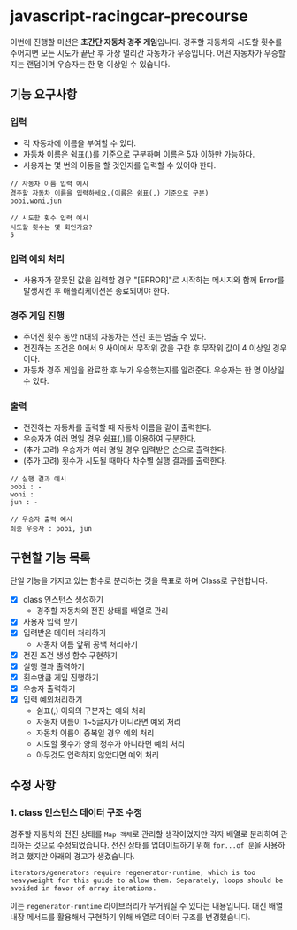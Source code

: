 # javascript-racingcar-precourse

이번에 진행할 미션은 **초간단 자동차 경주 게임**입니다. 경주할 자동차와 시도할 횟수를 주어지면 모든 시도가 끝난 후 가장 멀리간 자동차가 우승입니다.
어떤 자동차가 우승할지는 랜덤이며 우승자는 한 명 이상일 수 있습니다.

## 기능 요구사항

### 입력

- 각 자동차에 이름을 부여할 수 있다.
- 자동차 이름은 쉼표(,)를 기준으로 구분하며 이름은 5자 이하만 가능하다.
- 사용자는 몇 번의 이동을 할 것인지를 입력할 수 있어야 한다.

```
// 자동차 이름 입력 예시
경주할 자동차 이름을 입력하세요.(이름은 쉼표(,) 기준으로 구분)
pobi,woni,jun

// 시도할 횟수 입력 예시
시도할 횟수는 몇 회인가요?
5
```

### 입력 예외 처리

- 사용자가 잘못된 값을 입력할 경우 "[ERROR]"로 시작하는 메시지와 함께 Error를 발생시킨 후 애플리케이션은 종료되어야 한다.

### 경주 게임 진행

- 주어진 횟수 동안 n대의 자동차는 전진 또는 멈출 수 있다.
- 전진하는 조건은 0에서 9 사이에서 무작위 값을 구한 후 무작위 값이 4 이상일 경우이다.
- 자동차 경주 게임을 완료한 후 누가 우승했는지를 알려준다. 우승자는 한 명 이상일 수 있다.

### 출력

- 전진하는 자동차를 출력할 때 자동차 이름을 같이 출력한다.
- 우승자가 여러 명일 경우 쉼표(,)를 이용하여 구분한다.
- (추가 고려) 우승자가 여러 명일 경우 입력받은 순으로 출력한다.
- (추가 고려) 횟수가 시도될 때마다 차수별 실행 결과를 출력한다.

```
// 실행 결과 예시
pobi : -
woni :
jun : -

```

```
// 우승자 출력 예시
최종 우승자 : pobi, jun
```

## 구현할 기능 목록

단일 기능을 가지고 있는 함수로 분리하는 것을 목표로 하며 Class로 구현합니다.

- [x] class 인스턴스 생성하기
  - 경주할 자동차와 전진 상태를 배열로 관리
- [x] 사용자 입력 받기
- [x] 입력받은 데이터 처리하기
  - 자동차 이름 앞뒤 공백 처리하기
- [x] 전진 조건 생성 함수 구현하기
- [x] 실행 결과 출력하기
- [x] 횟수만큼 게임 진행하기
- [x] 우승자 출력하기
- [x] 입력 예외처리하기
  - 쉼표(,) 이외의 구분자는 예외 처리
  - 자동차 이름이 1~5글자가 아니라면 예외 처리
  - 자동차 이름이 중복일 경우 예외 처리
  - 시도할 횟수가 양의 정수가 아니라면 예외 처리
  - 아무것도 입력하지 않았다면 예외 처리

## 수정 사항

### 1. class 인스턴스 데이터 구조 수정

경주할 자동차와 전진 상태를 `Map 객체`로 관리할 생각이었지만 각자 배열로 분리하여 관리하는 것으로 수정되었습니다.
전진 상태를 업데이트하기 위해 `for...of 문`을 사용하려고 했지만 아래의 경고가 생겼습니다.

```
iterators/generators require regenerator-runtime, which is too heavyweight for this guide to allow them. Separately, loops should be avoided in favor of array iterations.
```

이는 `regenerator-runtime` 라이브러리가 무거워질 수 있다는 내용입니다. 대신 배열 내장 메서드를 활용해서 구현하기 위해 배열로 데이터 구조를 변경했습니다.
